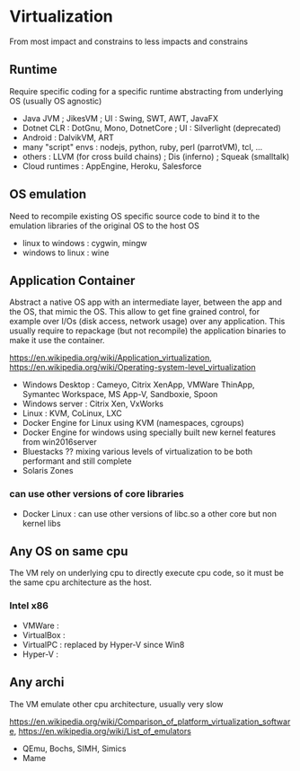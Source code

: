 # Virtualization

From most impact and constrains to less impacts and constrains

## Runtime

Require specific coding for a specific runtime abstracting from underlying OS (usually OS agnostic)

- Java JVM ; JikesVM ; UI : Swing, SWT, AWT, JavaFX
- Dotnet CLR : DotGnu, Mono, DotnetCore ; UI : Silverlight (deprecated)
- Android : DalvikVM, ART
- many "script" envs : nodejs, python, ruby, perl (parrotVM), tcl, ...
- others : LLVM (for cross build chains) ; Dis (inferno) ; Squeak (smalltalk)
- Cloud runtimes : AppEngine, Heroku, Salesforce

## OS emulation

Need to recompile existing OS specific source code to bind it to the emulation libraries of the original OS to the host OS

- linux to windows : cygwin, mingw
- windows to linux : wine

## Application Container

Abstract a native OS app with an intermediate layer, between the app and the OS, that mimic the OS.
This allow to get fine grained control, for example over I/Os (disk access, network usage) over any application.
This usually require to repackage (but not recompile) the application binaries to make it use the container.

https://en.wikipedia.org/wiki/Application_virtualization, https://en.wikipedia.org/wiki/Operating-system-level_virtualization

- Windows Desktop : Cameyo, Citrix XenApp, VMWare ThinApp, Symantec Workspace, MS App-V, Sandboxie, Spoon
- Windows server : Citrix Xen, VxWorks
- Linux : KVM, CoLinux, LXC
- Docker Engine for Linux using KVM (namespaces, cgroups)
- Docker Engine for windows using specially built new kernel features from win2016server
- Bluestacks ?? mixing various levels of virtualization to be both performant and still complete
- Solaris Zones

### can use other versions of core libraries

- Docker Linux : can use other versions of libc.so a other core but non kernel libs

## Any OS on same cpu

The VM rely on underlying cpu to directly execute cpu code, so it must be the same cpu architecture as the host.

### Intel x86

- VMWare : 
- VirtualBox : 
- VirtualPC : replaced by Hyper-V since Win8
- Hyper-V : 

## Any archi

The VM emulate other cpu architecture, usually very slow

https://en.wikipedia.org/wiki/Comparison_of_platform_virtualization_software, 
https://en.wikipedia.org/wiki/List_of_emulators

- QEmu, Bochs, SIMH, Simics
- Mame
